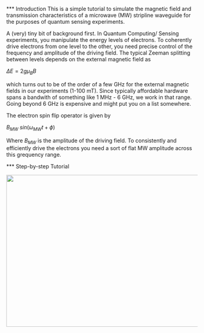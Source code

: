 *** Introduction
This is a simple tutorial to simulate the magnetic field and transmission characteristics of a microwave (MW) stripline waveguide for the purposes of quantum sensing experiments.

A (very) tiny bit of background first.
In Quantum Computing/ Sensing experiments, you manipulate the energy levels of electrons. To coherently drive electrons from one level to the other, you need precise control of the frequency and amplitude of the driving field. 
The typical Zeeman splitting between levels depends on the external magnetic field as 

$\Delta E = 2 g \mu_B B$

which turns out to be of the order of a few GHz for the external magnetic fields in our experiments (1-100 mT).
Since typically affordable hardware spans a bandwith of something like 1 MHz - 6 GHz, we work in that range. Going beyond 6 GHz is expensive and might put you on a list somewhere. 

The electron spin flip operator is given by

$B_{MW}$ $sin(\omega_{MW} t + \phi)$

Where $B_{MW}$ is the amplitude of the driving field. 
To consistently and efficiently drive the electrons you need a sort of flat MW amplitude across this grequency range.


*** Step-by-step Tutorial

<img src='./images/Pucture1.png' width="600" height="400">
<br>